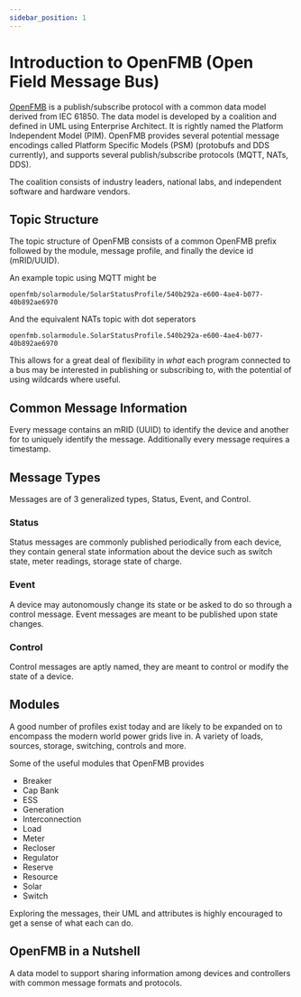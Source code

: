 ```yaml
---
sidebar_position: 1
---
```


# Introduction to OpenFMB (Open Field Message Bus)

[OpenFMB](https://openfmb.io) is a publish/subscribe protocol with a common data
model derived from IEC 61850. The data model is developed by a coalition and
defined in UML using Enterprise Architect. It is rightly named the Platform
Independent Model (PIM). OpenFMB provides several potential message encodings
called Platform Specific Models (PSM) (protobufs and DDS currently), and
supports several publish/subscribe protocols (MQTT, NATs, DDS).

The coalition consists of industry leaders, national labs, and independent
software and hardware vendors.

## Topic Structure

The topic structure of OpenFMB consists of a common OpenFMB prefix followed
by the module, message profile, and finally the device id (mRID/UUID).

An example topic using MQTT might be

```openfmb/solarmodule/SolarStatusProfile/540b292a-e600-4ae4-b077-40b892ae6970```

And the equivalent NATs topic with dot seperators

```openfmb.solarmodule.SolarStatusProfile.540b292a-e600-4ae4-b077-40b892ae6970```

This allows for a great deal of flexibility in *what* each program connected to a
bus may be interested in publishing or subscribing to, with the potential of
using wildcards where useful.

## Common Message Information

Every message contains an mRID (UUID) to identify the device and another for to 
uniquely identify the message. Additionally every message requires a timestamp.

## Message Types

Messages are of 3 generalized types, Status, Event, and Control.

### Status

Status messages are commonly published periodically from each device, they contain
general state information about the device such as switch state, meter readings,
storage state of charge.

### Event

A device may autonomously change its state or be asked to do so through a control
message. Event messages are meant to be published upon state changes.

### Control

Control messages are aptly named, they are meant to control or modify the state
of a device.

## Modules

A good number of profiles exist today and are likely to be expanded on to
encompass the modern world power grids live in. A variety of loads, sources,
storage, switching, controls and more.

Some of the useful modules that OpenFMB provides

* Breaker
* Cap Bank
* ESS
* Generation 
* Interconnection
* Load
* Meter
* Recloser
* Regulator
* Reserve
* Resource
* Solar
* Switch

Exploring the messages, their UML and attributes is highly encouraged to get a
sense of what each can do.

## OpenFMB in a Nutshell

A data model to support sharing information among devices and controllers with
common message formats and protocols.
